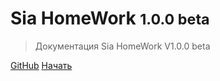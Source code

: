 # Sia HomeWork <small>1.0.0 beta</small>

>Документация Sia HomeWork V1.0.0 beta

[GitHub](https://github.com/QingWei-Li/docsify/)
[Начать](README.md)